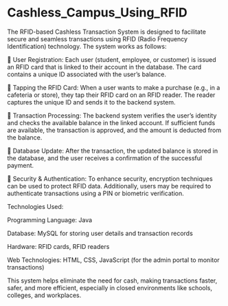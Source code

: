 # Cashless_Campus_Using_RFID
The RFID-based Cashless Transaction System is designed to facilitate secure and seamless transactions using RFID (Radio Frequency Identification) technology. The system works as follows:

⿡ User Registration: Each user (student, employee, or customer) is issued an RFID card that is linked to their account in the database. The card contains a unique ID associated with the user’s balance.

⿢ Tapping the RFID Card: When a user wants to make a purchase (e.g., in a cafeteria or store), they tap their RFID card on an RFID reader. The reader captures the unique ID and sends it to the backend system.

⿣ Transaction Processing: The backend system verifies the user’s identity and checks the available balance in the linked account. If sufficient funds are available, the transaction is approved, and the amount is deducted from the balance.

⿤ Database Update: After the transaction, the updated balance is stored in the database, and the user receives a confirmation of the successful payment.

⿥ Security & Authentication: To enhance security, encryption techniques can be used to protect RFID data. Additionally, users may be required to authenticate transactions using a PIN or biometric verification.

Technologies Used:

Programming Language: Java

Database: MySQL for storing user details and transaction records

Hardware: RFID cards, RFID readers

Web Technologies: HTML, CSS, JavaScript (for the admin portal to monitor transactions)

This system helps eliminate the need for cash, making transactions faster, safer, and more efficient, especially in closed environments like schools, colleges, and workplaces.
